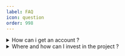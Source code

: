 ```yaml
---
label: FAQ
icon: question
order: 998
---
```


<details>
  <summary>How can i get an account ?</summary>
  
  - An existing user invites you
  - Free account issued by the Foundation. [Found here](https://foundation.cubebased.com/)
  
</details>

<details>
  <summary>Where and how can I invest in the project ?</summary>
  
  - The project is not currently traded on any stock exchange, but the core team is working on it. As soon as there is news about this, it will be announced on the [official channels](https://doc.cubebased.com).
  - As a core developer or core team member, you will receive system tokens as payment/reward. If you are interested to work with us, please [contact us](https://doc.cubebased.com/participate/overview/)
  
</details>

